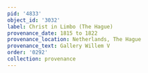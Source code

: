 ```yaml
---
pid: '4833'
object_id: '3032'
label: Christ in Limbo (The Hague)
provenance_date: 1815 to 1822
provenance_location: Netherlands, The Hague
provenance_text: Gallery Willem V
order: '0292'
collection: provenance
---
```

